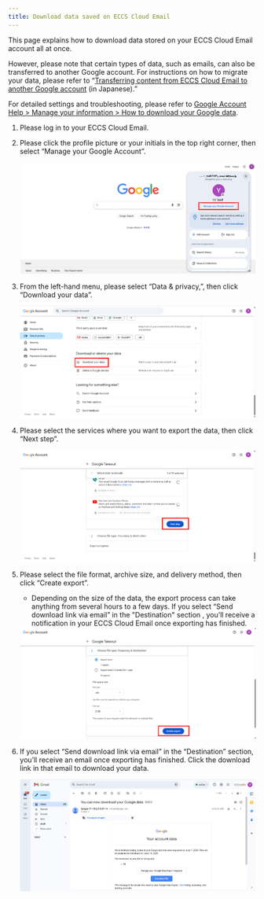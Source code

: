 ```yaml
---
title: Download data saved on ECCS Cloud Email
---
```


This page explains how to download data stored on your ECCS Cloud Email account all at once.

However, please note that certain types of data, such as emails, can also be transferred to another Google account. For instructions on how to migrate your data, please refer to “[Transferring content from ECCS Cloud Email to another Google account](/google/misc/backup/transfer/) (in Japanese).”

For detailed settings and troubleshooting, please refer to [Google Account Help > Manage your information > How to download your Google data](https://support.google.com/accounts/answer/3024190?hl=en).

1. Please log in to your ECCS Cloud Email.
1. Please click the profile picture or your initials in the top right corner, then select “Manage your Google Account”.

   <img src="./backup-new01.png" alt="Manage your Google Account" class="border" />

1. From the left-hand menu, please select “Data & privacy,”, then click “Download your data”.

   <img src="./backup-new02.png" alt="Data & privacy > Download your data" class="border" />

1. Please select the services where you want to export the data, then click “Next step”.

   <img src="./backup-new03.png" alt="Which data you export" class="border" />

1. Please select the file format, archive size, and delivery method, then click “Create export”.
   - Depending on the size of the data, the export process can take anything from several hours to a few days. If you select “Send download link via email” in the "Destination" section , you’ll receive a notification in your ECCS Cloud Email once exporting has finished.

   <img src="./backup-new04.png" alt="Create export" class="border" />

1. If you select “Send download link via email” in the “Destination” section, you’ll receive an email once exporting has finished.  Click the download link in that email to download your data.

   <img src="./backup-new05.png" alt="Download the export]" class="border" />
